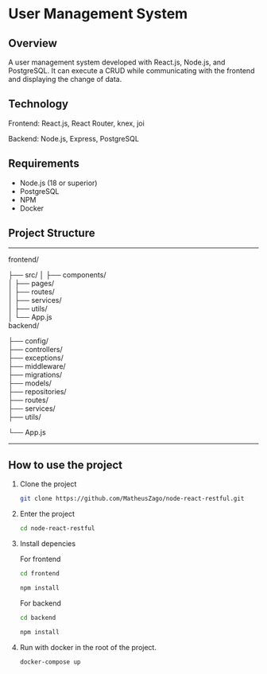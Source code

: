# User Management System

## Overview
A user management system developed with React.js, Node.js, and PostgreSQL. It can execute a CRUD while communicating with the frontend and displaying the change of data.

## Technology

Frontend: React.js, React Router, knex, joi

Backend: Node.js, Express, PostgreSQL

## Requirements
- Node.js (18 or superior)
- PostgreSQL
- NPM
- Docker

## Project Structure
---------
frontend/

  ├── src/
  │   ├── components/  
  │   ├── pages/      
  │   ├── routes/    
  │   ├── services/      
  │   ├── utils/    
  │   └── App.js    
backend/   
               
  ├── config/  
  ├── controllers/      
  ├── exceptions/    
  ├── middleware/      
  ├── migrations/    
  ├── models/  
  ├── repositories/      
  ├── routes/    
  ├── services/      
  ├── utils/ 

  └── App.js         

---------

## How to use the project

1. Clone the project
   ```bash
   git clone https://github.com/MatheusZago/node-react-restful.git
   ```
2. Enter the project
     ```bash
     cd node-react-restful
    ```

3. Install depencies

    For frontend
     ```bash
     cd frontend
     ```

     ```bash
   npm install
   ```

    For backend
    ```bash
    cd backend
    ```

     ```bash
   npm install
   ```

4. Run with docker in the root of the project.
   ```bash
   docker-compose up
   ```
